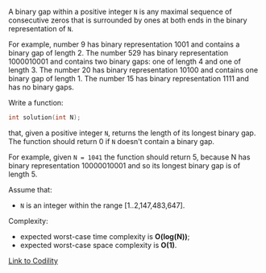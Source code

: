 A binary gap within a positive integer `N` is any maximal sequence of consecutive zeros that is surrounded by ones at both ends in the binary representation of `N`.

For example, number 9 has binary representation 1001 and contains a binary gap of length 2. The number 529 has binary representation 1000010001 and contains two binary gaps: one of length 4 and one of length 3. The number 20 has binary representation 10100 and contains one binary gap of length 1. The number 15 has binary representation 1111 and has no binary gaps.

Write a function:
```c
int solution(int N);
```
that, given a positive integer `N`, returns the length of its longest binary gap. The function should return 0 if `N` doesn't contain a binary gap.

For example, given `N = 1041` the function should return 5, because N has binary representation 10000010001 and so its longest binary gap is of length 5.

Assume that:
 - `N` is an integer within the range [1..2,147,483,647].

Complexity:
 - expected worst-case time complexity is **O(log(N))**;
 - expected worst-case space complexity is **O(1)**.

[Link to Codility](https://codility.com/programmers/lessons/1-iterations/binary_gap/)
